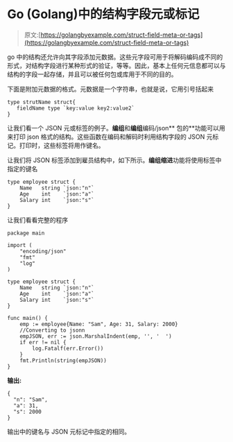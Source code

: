 # Go (Golang)中的结构字段元或标记

> 原文:[https://golangbyexample.com/struct-field-meta-or-tags](https://golangbyexample.com/struct-field-meta-or-tags)

go 中的结构还允许向其字段添加元数据。这些元字段可用于将解码编码成不同的形式，对结构字段进行某种形式的验证，等等。因此，基本上任何元信息都可以与结构的字段一起存储，并且可以被任何包或库用于不同的目的。

下面是附加元数据的格式。元数据是一个字符串，也就是说，它用引号括起来

```
type strutName struct{
   fieldName type `key:value key2:value2`
}
```

让我们看一个 JSON 元或标签的例子。**编组**和**编组**编码/json** 包的**功能可以用来打印 json 格式的结构。这些函数在编码和解码时利用结构字段的 JSON 元标记。打印时，这些标签将用作键名。

让我们将 JSON 标签添加到雇员结构中，如下所示。**编组缩进**功能将使用标签中指定的键名

```
type employee struct {
    Name   string `json:"n"`
    Age    int    `json:"a"`
    Salary int    `json:"s"`
}
```

让我们看看完整的程序

```
package main

import (
    "encoding/json"
    "fmt"
    "log"
)

type employee struct {
    Name   string `json:"n"`
    Age    int    `json:"a"`
    Salary int    `json:"s"`
}

func main() {
    emp := employee{Name: "Sam", Age: 31, Salary: 2000}
    //Converting to jsonn
    empJSON, err := json.MarshalIndent(emp, '', '  ')
    if err != nil {
        log.Fatalf(err.Error())
    }
    fmt.Println(string(empJSON))
}
```

**输出:**

```
{
  "n": "Sam",
  "a": 31,
  "s": 2000
}
```

输出中的键名与 JSON 元标记中指定的相同。